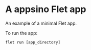 # A appsino Flet app

An example of a minimal Flet app.

To run the app:

```
flet run [app_directory]
```